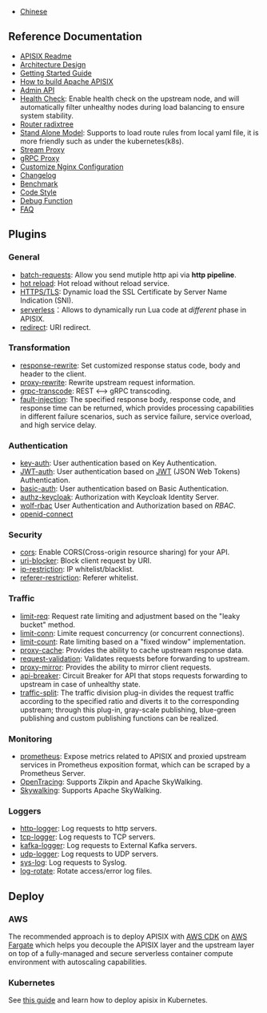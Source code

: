 <!--
#
# Licensed to the Apache Software Foundation (ASF) under one or more
# contributor license agreements.  See the NOTICE file distributed with
# this work for additional information regarding copyright ownership.
# The ASF licenses this file to You under the Apache License, Version 2.0
# (the "License"); you may not use this file except in compliance with
# the License.  You may obtain a copy of the License at
#
#     http://www.apache.org/licenses/LICENSE-2.0
#
# Unless required by applicable law or agreed to in writing, software
# distributed under the License is distributed on an "AS IS" BASIS,
# WITHOUT WARRANTIES OR CONDITIONS OF ANY KIND, either express or implied.
# See the License for the specific language governing permissions and
# limitations under the License.
#
-->

* [Chinese](./zh-cn/README.md)

## Reference Documentation

* [APISIX Readme](./README.md)
* [Architecture Design](architecture-design.md)
* [Getting Started Guide](getting-started.md)
* [How to build Apache APISIX](how-to-build.md)
* [Admin API](admin-api.md)
* [Health Check](health-check.md): Enable health check on the upstream node, and will automatically filter unhealthy nodes during load balancing to ensure system stability.
* [Router radixtree](router-radixtree.md)
* [Stand Alone Model](stand-alone.md): Supports to load route rules from local yaml file, it is more friendly such as under the kubernetes(k8s).
* [Stream Proxy](stream-proxy.md)
* [gRPC Proxy](grpc-proxy.md)
* [Customize Nginx Configuration](./customize-nginx-configuration.md)
* [Changelog](../CHANGELOG.md)
* [Benchmark](benchmark.md)
* [Code Style](../CODE_STYLE.md)
* [Debug Function](./debug-function.md)
* [FAQ](../FAQ.md)

## Plugins

### General

* [batch-requests](plugins/batch-requests.md): Allow you send mutiple http api via **http pipeline**.
* [hot reload](plugins.md): Hot reload without reload service.
* [HTTPS/TLS](https.md): Dynamic load the SSL Certificate by Server Name Indication (SNI).
* [serverless](plugins/serverless.md)：Allows to dynamically run Lua code at *different* phase in APISIX.
* [redirect](plugins/redirect.md): URI redirect.

### Transformation

* [response-rewrite](plugins/response-rewrite.md): Set customized response status code, body and header to the client.
* [proxy-rewrite](plugins/proxy-rewrite.md): Rewrite upstream request information.
* [grpc-transcode](plugins/grpc-transcode.md): REST <--> gRPC transcoding.
* [fault-injection](plugins/fault-injection.md): The specified response body, response code, and response time can be returned, which provides processing capabilities in different failure scenarios, such as service failure, service overload, and high service delay.

### Authentication

* [key-auth](plugins/key-auth.md): User authentication based on Key Authentication.
* [JWT-auth](plugins/jwt-auth.md): User authentication based on [JWT](https://jwt.io/) (JSON Web Tokens) Authentication.
* [basic-auth](plugins/basic-auth.md): User authentication based on Basic Authentication.
* [authz-keycloak](plugins/authz-keycloak.md): Authorization with Keycloak Identity Server.
* [wolf-rbac](plugins/wolf-rbac.md) User Authentication and Authorization based on *RBAC*.
* [openid-connect](plugins/openid-connect.md)

### Security

* [cors](plugins/cors.md): Enable CORS(Cross-origin resource sharing) for your API.
* [uri-blocker](plugins/uri-blocker.md): Block client request by URI.
* [ip-restriction](plugins/ip-restriction.md): IP whitelist/blacklist.
* [referer-restriction](plugins/referer-restriction.md): Referer whitelist.

### Traffic

* [limit-req](plugins/limit-req.md): Request rate limiting and adjustment based on the "leaky bucket" method.
* [limit-conn](plugins/limit-conn.md): Limite request concurrency (or concurrent connections).
* [limit-count](plugins/limit-count.md): Rate limiting based on a "fixed window" implementation.
* [proxy-cache](plugins/proxy-cache.md): Provides the ability to cache upstream response data.
* [request-validation](plugins/request-validation.md): Validates requests before forwarding to upstream.
* [proxy-mirror](plugins/proxy-mirror.md): Provides the ability to mirror client requests.
* [api-breaker](plugins/api-breaker.md): Circuit Breaker for API that stops requests forwarding to upstream in case of unhealthy state.
* [traffic-split](plugins/traffic-split.md): The traffic division plug-in divides the request traffic according to the specified ratio and diverts it to the corresponding upstream; through this plug-in, gray-scale publishing, blue-green publishing and custom publishing functions can be realized.

### Monitoring

* [prometheus](plugins/prometheus.md): Expose metrics related to APISIX and proxied upstream services in Prometheus exposition format, which can be scraped by a Prometheus Server.
* [OpenTracing](plugins/zipkin.md): Supports Zikpin and Apache SkyWalking.
* [Skywalking](plugins/skywalking.md): Supports Apache SkyWalking.

### Loggers

* [http-logger](plugins/http-logger.md): Log requests to http servers.
* [tcp-logger](plugins/tcp-logger.md): Log requests to TCP servers.
* [kafka-logger](plugins/kafka-logger.md): Log requests to External Kafka servers.
* [udp-logger](plugins/udp-logger.md): Log requests to UDP servers.
* [sys-log](plugins/syslog.md): Log requests to Syslog.
* [log-rotate](plugins/log-rotate.md): Rotate access/error log files.

## Deploy

### AWS

The recommended approach is to deploy APISIX with [AWS CDK](https://aws.amazon.com/cdk/) on [AWS Fargate](https://aws.amazon.com/fargate/) which helps you decouple the APISIX layer and the upstream layer on top of a fully-managed and secure serverless container compute environment with autoscaling capabilities.

### Kubernetes

See [this guide](../kubernetes/README.md) and learn how to deploy apisix in Kubernetes.
